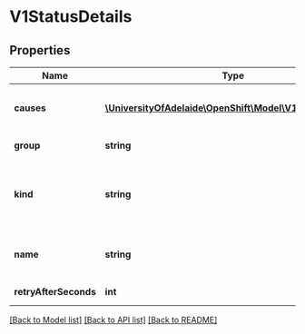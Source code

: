 # V1StatusDetails

## Properties
Name | Type | Description | Notes
------------ | ------------- | ------------- | -------------
**causes** | [**\UniversityOfAdelaide\OpenShift\Model\V1StatusCause[]**](V1StatusCause.md) | The Causes array includes more details associated with the StatusReason failure. Not all StatusReasons may provide detailed causes. | [optional] 
**group** | **string** | The group attribute of the resource associated with the status StatusReason. | [optional] 
**kind** | **string** | The kind attribute of the resource associated with the status StatusReason. On some operations may differ from the requested resource Kind. More info: http://releases.k8s.io/HEAD/docs/devel/api-conventions.md#types-kinds | [optional] 
**name** | **string** | The name attribute of the resource associated with the status StatusReason (when there is a single name which can be described). | [optional] 
**retryAfterSeconds** | **int** | If specified, the time in seconds before the operation should be retried. | [optional] 

[[Back to Model list]](../README.md#documentation-for-models) [[Back to API list]](../README.md#documentation-for-api-endpoints) [[Back to README]](../README.md)


